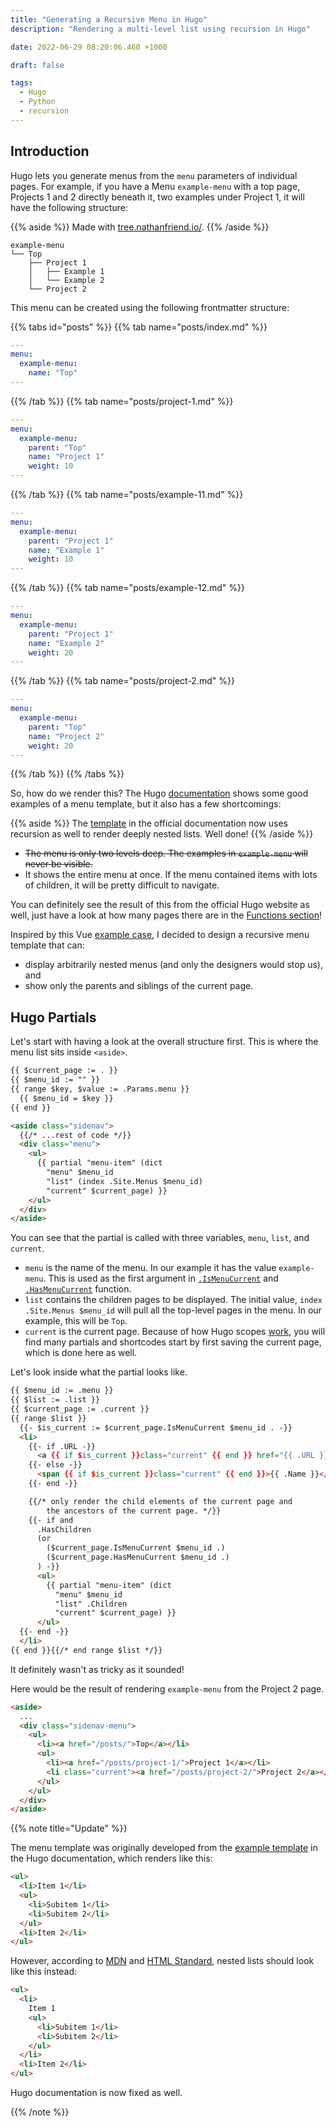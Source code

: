 ```yaml
---
title: "Generating a Recursive Menu in Hugo"
description: "Rendering a multi-level list using recursion in Hugo"

date: 2022-06-29 08:20:06.460 +1000

draft: false

tags:
  - Hugo
  - Python
  - recursion
---
```


## Introduction

Hugo lets you generate menus from the `menu` parameters of individual pages. For example, if you have a Menu `example-menu` with a top page, Projects 1 and 2 directly beneath it, two examples under Project 1, it will have the following structure:

{{% aside %}}
Made with [tree.nathanfriend.io/](https://tree.nathanfriend.io/).
{{% /aside %}}

```
example-menu
└── Top
    ├── Project 1
    │   ├── Example 1
    │   └── Example 2
    └── Project 2
```

This menu can be created using the following frontmatter structure:

{{% tabs id="posts" %}}
{{% tab name="posts/index.md" %}}

```yaml
---
menu:
  example-menu:
    name: "Top"
---
```

{{% /tab %}}
{{% tab name="posts/project-1.md" %}}

```yaml
---
menu:
  example-menu:
    parent: "Top"
    name: "Project 1"
    weight: 10
---
```

{{% /tab %}}
{{% tab name="posts/example-11.md" %}}

```yaml
---
menu:
  example-menu:
    parent: "Project 1"
    name: "Example 1"
    weight: 10
---
```

{{% /tab %}}
{{% tab name="posts/example-12.md" %}}

```yaml
---
menu:
  example-menu:
    parent: "Project 1"
    name: "Example 2"
    weight: 20
---
```

{{% /tab %}}
{{% tab name="posts/project-2.md" %}}

```yaml
---
menu:
  example-menu:
    parent: "Top"
    name: "Project 2"
    weight: 20
---
```

{{% /tab %}}
{{% /tabs %}}

So, how do we render this? The Hugo [documentation](https://gohugo.io/templates/menu-templates/) shows some good examples of a menu template, but it also has a few shortcomings:

{{% aside %}}
The [template](https://gohugo.io/templates/menu-templates/#example) in the official documentation now uses recursion as well to render deeply nested lists. Well done!
{{% /aside %}}

- ~~The menu is only two levels deep. The examples in `example-menu` will never be visible.~~
- It shows the entire menu at once. If the menu contained items with lots of children, it will be pretty difficult to navigate.

You can definitely see the result of this from the official Hugo website as well, just have a look at how many pages there are in the [Functions section](https://gohugo.io/functions/)!

Inspired by this Vue [example case](https://vuejs.org/examples/#tree), I decided to design a recursive menu template that can:

- display arbitrarily nested menus (and only the designers would stop us), and
- show only the parents and siblings of the current page.

## Hugo Partials

Let's start with having a look at the overall structure first. This is where the menu list sits inside `<aside>`.

```html {path="layouts/partials/sidenav.html"}
{{ $current_page := . }}
{{ $menu_id := "" }}
{{ range $key, $value := .Params.menu }}
  {{ $menu_id = $key }}
{{ end }}

<aside class="sidenav">
  {{/* ...rest of code */}}
  <div class="menu">
    <ul>
      {{ partial "menu-item" (dict
        "menu" $menu_id
        "list" (index .Site.Menus $menu_id)
        "current" $current_page) }}
    </ul>
  </div>
</aside>
```

You can see that the partial is called with three variables, `menu`, `list`, and `current`.

- `menu` is the name of the menu. In our example it has the value `example-menu`. This is used as the first argument in [`.IsMenuCurrent`](https://gohugo.io/functions/ismenucurrent/) and [`.HasMenuCurrent`](https://gohugo.io/functions/hasmenucurrent/) function.
- `list` contains the children pages to be displayed. The initial value, `index .Site.Menus $menu_id` will pull all the top-level pages in the menu. In our example, this will be `Top`.
- `current` is the current page. Because of how Hugo scopes [work](https://www.regisphilibert.com/blog/2018/02/hugo-the-scope-the-context-and-the-dot/), you will find many partials and shortcodes start by first saving the current page, which is done here as well.

Let's look inside what the partial looks like.

```html {path="layouts/partials/menu-item.html"}
{{ $menu_id := .menu }}
{{ $list := .list }}
{{ $current_page := .current }}
{{ range $list }}
  {{- $is_current := $current_page.IsMenuCurrent $menu_id . -}}
  <li>
    {{- if .URL -}}
      <a {{ if $is_current }}class="current" {{ end }} href="{{ .URL }}">{{ .Name }}</a>
    {{- else -}}
      <span {{ if $is_current }}class="current" {{ end }}>{{ .Name }}</span>
    {{- end -}}

    {{/* only render the child elements of the current page and
        the ancestors of the current page. */}}
    {{- if and
      .HasChildren
      (or
        ($current_page.IsMenuCurrent $menu_id .)
        ($current_page.HasMenuCurrent $menu_id .)
      ) -}}
      <ul>
        {{ partial "menu-item" (dict
          "menu" $menu_id
          "list" .Children
          "current" $current_page) }}
      </ul>
  {{- end -}}
  </li>
{{ end }}{{/* end range $list */}}
```

It definitely wasn't as tricky as it sounded!

Here would be the result of rendering `example-menu` from the Project 2 page.

```html {path="public/posts/project-2.html"}
<aside>
  ...
  <div class="sidenav-menu">
    <ul>
      <li><a href="/posts/">Top</a></li>
      <ul>
        <li><a href="/posts/project-1/">Project 1</a></li>
        <li class="current"><a href="/posts/project-2/">Project 2</a></li>
      </ul>
    </ul>
  </div>
</aside>
```

{{% note title="Update" %}}

The menu template was originally developed from the [example template](https://gohugo.io/templates/menu-templates/) in the Hugo documentation, which renders like this:

```html {hl_lines="3-6"}
<ul>
  <li>Item 1</li>
  <ul>
    <li>Subitem 1</li>
    <li>Subitem 2</li>
  </ul>
  <li>Item 2</li>
</ul>
```

However, according to [MDN](https://developer.mozilla.org/en-US/docs/Learn/HTML/Introduction_to_HTML/HTML_text_fundamentals#nesting_lists) and [HTML Standard](https://html.spec.whatwg.org/multipage/grouping-content.html#the-ul-element), nested lists should look like this instead:

```html {hl_lines="3-6"}
<ul>
  <li>
    Item 1
    <ul>
      <li>Subitem 1</li>
      <li>Subitem 2</li>
    </ul>
  </li>
  <li>Item 2</li>
</ul>
```

Hugo documentation is now fixed as well.

{{% /note %}}

